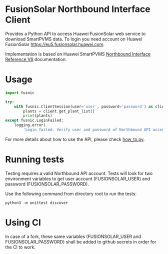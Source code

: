 # FusionSolar Northbound Interface Client

Provides a Python API to access Huawei FusionSolar web service to download SmartPVMS data.
To login you need account on Huawei FusionSolar https://eu5.fusionsolar.huawei.com.

Implementation is based on Huawei SmartPVMS [Northbound Interface Reference V6](https://support.huawei.com/enterprise/en/doc/EDOC1100261860) documentation.

# Usage

```python
import fusnic

try:
    with fusnic.ClientSession(user='user', password='password') as client:
        plants = client.get_plant_list()
        print(plants)
except fusnic.LoginFailed:
    logging.error(
        'Login failed. Verify user and password of Northbound API account.')
```

For more details about how to use the API, please check [how_to.py](how_to.py).

# Running tests

Testing requires a valid Northbound API account. Tests will look for two environment variables to get user account (FUSIONSOLAR_USER) and password (FUSIONSOLAR_PASSWORD).

Use the following command from directory root to run the tests:
```console
python3 -m unittest discover
```

# Using CI

In case of a fork, these same variables (FUSIONSOLAR_USER and FUSIONSOLAR_PASSWORD) shall be added to github secrets in order for the CI to work.
